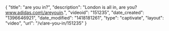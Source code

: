 {
    "title": "are you in?",
    "description": "London is all in, are you? www.adidas.com\/areyouin.",
    "videoid": "151235",
    "date_created": "1396646921",
    "date_modified": "1418181261",
    "type": "captivate",
    "layout": "video",
    "url": "\/v\/are-you-in\/151235"
}
